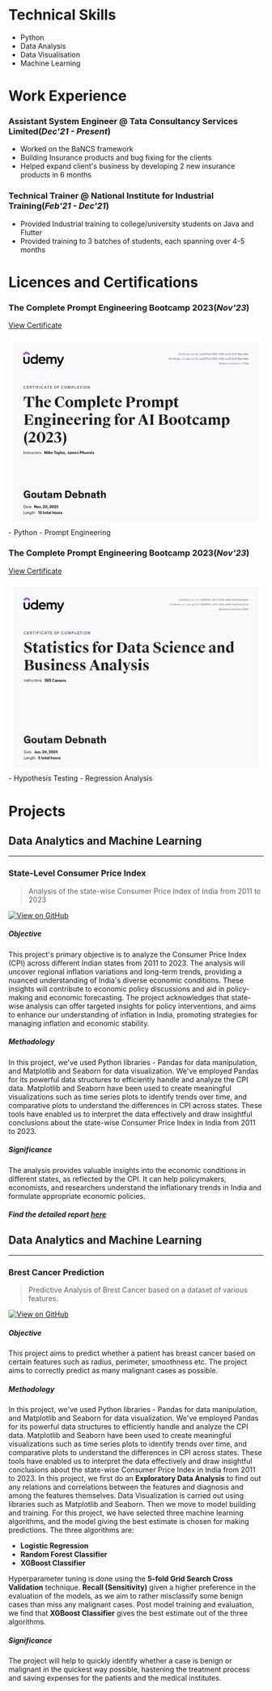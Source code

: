 # Technical Skills
- Python
- Data Analysis
- Data Visualisation
- Machine Learning

# Work Experience
### Assistant System Engineer @ Tata Consultancy Services Limited(_Dec'21 - Present_)
- Worked on the BaNCS framework
- Building Insurance products and bug fixing for the clients
- Helped expand client's business by developing 2 new insurance products in 6 months
  
### Technical Trainer @ National Institute for Industrial Training(_Feb'21 - Dec'21_)
- Provided Industrial training to college/university students on Java and Flutter
- Provided training to 3 batches of students, each spanning over 4-5 months

# Licences and Certifications
### The Complete Prompt Engineering Bootcamp 2023(_Nov'23_)
<a href="Assets/PDFs/UC-ecb907cd-53f2-4f00-be33-6c8195ee1dde.pdf">View Certificate</a>
<center><img src="Assets/Images/Screenshot 2024-02-03 182542.png"/></center>
- Python
- Prompt Engineering

### The Complete Prompt Engineering Bootcamp 2023(_Nov'23_)
<a href="Assets/PDFs/UC-469f37bc-a501-4b1b-ae02-b2a85a1edea2.pdf">View Certificate</a>
<center><img src="Assets/Images/Screenshot 2024-02-16 113125.png"/></center>
- Hypothesis Testing
- Regression Analysis


# Projects
## Data Analytics and Machine Learning
---
### State-Level Consumer Price Index
> Analysis of the state-wise Consumer Price Index of India from 2011 to 2023

[![View on GitHub](https://img.shields.io/badge/GitHub-View_on_GitHub-blue?logo=GitHub)](https://github.com/Debnath-Goutam/State-Level-CPI)
##### Objective
This project's primary objective is to analyze the Consumer Price Index (CPI) across different Indian states from 2011 to 2023. The analysis will uncover regional inflation variations and long-term trends, providing a nuanced understanding of India's diverse economic conditions. These insights will contribute to economic policy discussions and aid in policy-making and economic forecasting. The project acknowledges that state-wise analysis can offer targeted insights for policy interventions, and aims to enhance our understanding of inflation in India, promoting strategies for managing inflation and economic stability.
##### Methodology
In this project, we've used Python libraries - Pandas for data manipulation, and Matplotlib and Seaborn for data visualization. We've employed Pandas for its powerful data structures to efficiently handle and analyze the CPI data. Matplotlib and Seaborn have been used to create meaningful visualizations such as time series plots to identify trends over time, and comparative plots to understand the differences in CPI across states. These tools have enabled us to interpret the data effectively and draw insightful conclusions about the state-wise Consumer Price Index in India from 2011 to 2023.
##### Significance
The analysis provides valuable insights into the economic conditions in different states, as reflected by the CPI. It can help policymakers, economists, and researchers understand the inflationary trends in India and formulate appropriate economic policies.
##### Find the detailed report [here](https://github.com/Debnath-Goutam/State-Level-CPI/blob/main/State-wise%20Consumer%20Price%20Index%20(2011-2023)%20Analysis%20Report.pdf)

## Data Analytics and Machine Learning
---
### Brest Cancer Prediction
> Predictive Analysis of Brest Cancer based on a dataset of various features.

[![View on GitHub](https://img.shields.io/badge/GitHub-View_on_GitHub-blue?logo=GitHub)](https://github.com/Debnath-Goutam/Breast-Cancer-Prediction)
##### Objective
This project aims to predict whether a patient has breast cancer based on certain features such as radius, perimeter, smoothness etc. The project aims to correctly predict as many malignant cases as possible.
##### Methodology
In this project, we've used Python libraries - Pandas for data manipulation, and Matplotlib and Seaborn for data visualization. We've employed Pandas for its powerful data structures to efficiently handle and analyze the CPI data. Matplotlib and Seaborn have been used to create meaningful visualizations such as time series plots to identify trends over time, and comparative plots to understand the differences in CPI across states. These tools have enabled us to interpret the data effectively and draw insightful conclusions about the state-wise Consumer Price Index in India from 2011 to 2023. In this project, we first do an **Exploratory Data Analysis** to find out any relations and correlations between the features and diagnosis and among the features themselves. Data Visualization is carried out using libraries such as Matplotlib and Seaborn. Then we move to model building and training. For this project, we have selected three machine learning algorithms, and the model giving the best estimate is chosen for making predictions. The three algorithms are:
- **Logistic Regression**
- **Random Forest Classifier**
- **XGBoost Classifier**

Hyperparameter tuning is done using the **5-fold Grid Search Cross Validation** technique. **Recall (Sensitivity)** given a higher preference in the evaluation of the models, as we aim to rather misclassify some benign cases than miss any malignant cases. Post model training and evaluation, we find that **XGBoost Classifier** gives the best estimate out of the three algorithms.
##### Significance
The project will help to quickly identify whether a case is benign or malignant in the quickest way possible, hastening the treatment process and saving expenses for the patients and the medical institutes.
